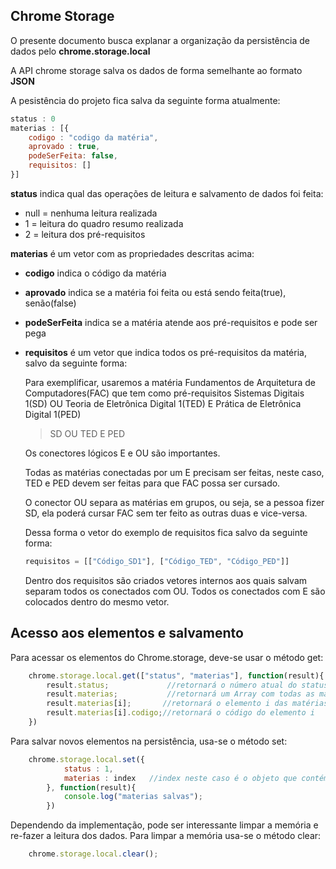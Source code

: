 ## Chrome Storage

O presente documento busca explanar a organização da persistência de dados pelo <strong>chrome.storage.local</strong>

A API chrome storage salva os dados de forma semelhante ao formato <strong>JSON</strong>

A pesistência do projeto fica salva da seguinte forma atualmente:

```js
status : 0
materias : [{
    codigo : "codigo da matéria",
    aprovado : true,
    podeSerFeita: false,
    requisitos: []
}]
```

<strong>status</strong> indica qual das operações de leitura e salvamento de dados foi feita:

- null = nenhuma leitura realizada
- 1 = leitura do quadro resumo realizada
- 2 = leitura dos pré-requisitos

<strong>materias</strong> é um vetor com as propriedades descritas acima:

- <strong>codigo</strong> indica o código da matéria
- <strong>aprovado</strong> indica se a matéria foi feita ou está sendo feita(true), senão(false)
- <strong>podeSerFeita</strong> indica se a matéria atende aos pré-requisitos e pode ser pega
- <strong>requisitos</strong> é um vetor que indica todos os pré-requisitos da matéria, salvo da seguinte forma:

    Para exemplificar, usaremos a matéria Fundamentos de Arquitetura de Computadores(FAC) que tem como pré-requisitos Sistemas Digitais 1(SD) OU Teoria de Eletrônica Digital 1(TED) E Prática de Eletrônica Digital 1(PED)

    > SD OU TED E PED

    Os conectores lógicos E e OU são importantes. 

    Todas as matérias conectadas por um E precisam ser feitas, neste caso, TED e PED devem ser feitas para que FAC possa ser cursado.

    O conector OU separa as matérias em grupos, ou seja, se a pessoa fizer SD, ela poderá cursar FAC sem ter feito as outras duas e vice-versa.

    Dessa forma o vetor do exemplo de requisitos fica salvo da seguinte forma:

    ```js
    requisitos = [["Código_SD1"], ["Código_TED", "Código_PED"]] 
    ```
    Dentro dos requisitos são criados vetores internos aos quais salvam separam todos os conectados com OU. Todos os conectados com E são colocados dentro do mesmo vetor. 

## Acesso aos elementos e salvamento

Para acessar os elementos do Chrome.storage, deve-se usar o método get:

```js
    chrome.storage.local.get(["status", "materias"], function(result){
        result.status;             //retornará o número atual do status
        result.materias;           //retornará um Array com todas as materias
        result.materias[i];       //retornará o elemento i das matérias
        result.materias[i].codigo;//retornará o código do elemento i
    })
```

Para salvar novos elementos na persistência, usa-se o método set:
    
```js
    chrome.storage.local.set({
            status : 1,
            materias : index   //index neste caso é o objeto que contém o Array com todas as matérias
        }, function(result){
            console.log("materias salvas");
        })
```

Dependendo da implementação, pode ser interessante limpar a memória e re-fazer a leitura dos dados. Para limpar a memória usa-se o método clear:

```js
    chrome.storage.local.clear();
```
